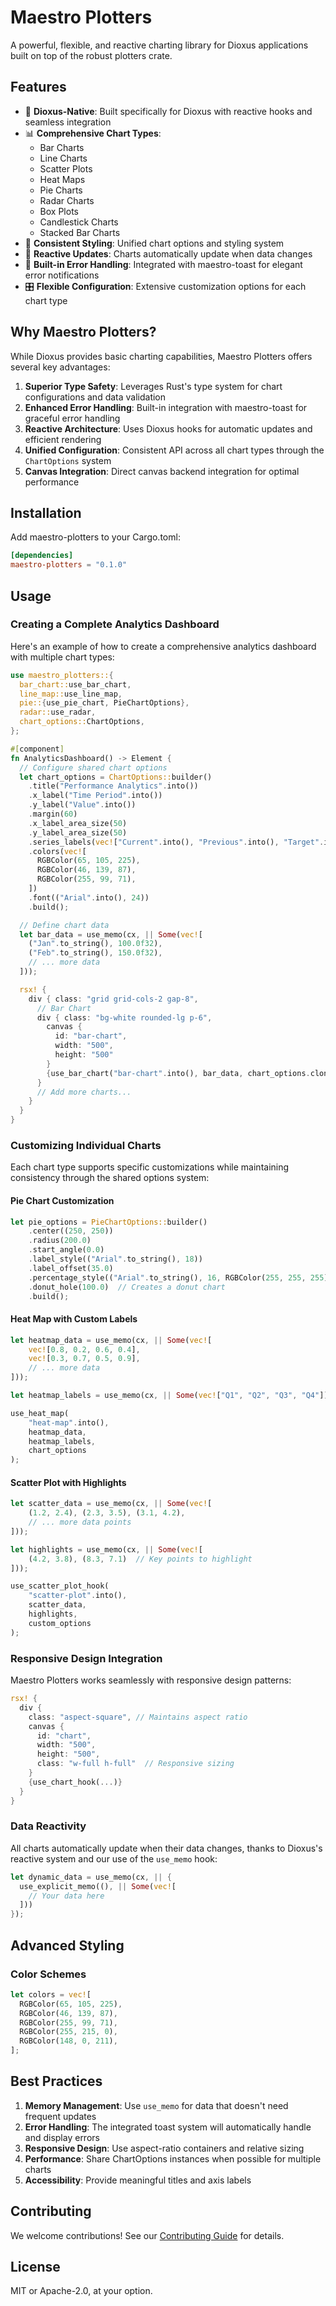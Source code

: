 # Maestro Plotters

A powerful, flexible, and reactive charting library for Dioxus applications built on top of the robust plotters crate.

## Features

- 🎯 **Dioxus-Native**: Built specifically for Dioxus with reactive hooks and seamless integration
- 📊 **Comprehensive Chart Types**:
  - Bar Charts
  - Line Charts
  - Scatter Plots
  - Heat Maps
  - Pie Charts
  - Radar Charts
  - Box Plots
  - Candlestick Charts
  - Stacked Bar Charts
- 🎨 **Consistent Styling**: Unified chart options and styling system
- 🔄 **Reactive Updates**: Charts automatically update when data changes
- 🚨 **Built-in Error Handling**: Integrated with maestro-toast for elegant error notifications
- 🎛️ **Flexible Configuration**: Extensive customization options for each chart type

## Why Maestro Plotters?

While Dioxus provides basic charting capabilities, Maestro Plotters offers several key advantages:

1. **Superior Type Safety**: Leverages Rust's type system for chart configurations and data validation
2. **Enhanced Error Handling**: Built-in integration with maestro-toast for graceful error handling
3. **Reactive Architecture**: Uses Dioxus hooks for automatic updates and efficient rendering
4. **Unified Configuration**: Consistent API across all chart types through the `ChartOptions` system
5. **Canvas Integration**: Direct canvas backend integration for optimal performance

## Installation

Add maestro-plotters to your Cargo.toml:

```toml
[dependencies]
maestro-plotters = "0.1.0"
```

## Usage

### Creating a Complete Analytics Dashboard

Here's an example of how to create a comprehensive analytics dashboard with multiple chart types:

```rust
use maestro_plotters::{
  bar_chart::use_bar_chart,
  line_map::use_line_map,
  pie::{use_pie_chart, PieChartOptions},
  radar::use_radar,
  chart_options::ChartOptions,
};

#[component]
fn AnalyticsDashboard() -> Element {
  // Configure shared chart options
  let chart_options = ChartOptions::builder()
    .title("Performance Analytics".into())
    .x_label("Time Period".into())
    .y_label("Value".into())
    .margin(60)
    .x_label_area_size(50)
    .y_label_area_size(50)
    .series_labels(vec!["Current".into(), "Previous".into(), "Target".into()])
    .colors(vec![
      RGBColor(65, 105, 225),
      RGBColor(46, 139, 87),
      RGBColor(255, 99, 71),
    ])
    .font(("Arial".into(), 24))
    .build();

  // Define chart data
  let bar_data = use_memo(cx, || Some(vec![
    ("Jan".to_string(), 100.0f32),
    ("Feb".to_string(), 150.0f32),
    // ... more data
  ]));

  rsx! {
    div { class: "grid grid-cols-2 gap-8",
      // Bar Chart
      div { class: "bg-white rounded-lg p-6",
        canvas { 
          id: "bar-chart",
          width: "500",
          height: "500"
        }
        {use_bar_chart("bar-chart".into(), bar_data, chart_options.clone())}
      }
      // Add more charts...
    }
  }
}
```

### Customizing Individual Charts

Each chart type supports specific customizations while maintaining consistency through the shared options system:

#### Pie Chart Customization

```rust
let pie_options = PieChartOptions::builder()
    .center((250, 250))
    .radius(200.0)
    .start_angle(0.0)
    .label_style(("Arial".to_string(), 18))
    .label_offset(35.0)
    .percentage_style(("Arial".to_string(), 16, RGBColor(255, 255, 255)))
    .donut_hole(100.0)  // Creates a donut chart
    .build();
```

#### Heat Map with Custom Labels

```rust
let heatmap_data = use_memo(cx, || Some(vec![
    vec![0.8, 0.2, 0.6, 0.4],
    vec![0.3, 0.7, 0.5, 0.9],
    // ... more data
]));

let heatmap_labels = use_memo(cx, || Some(vec!["Q1", "Q2", "Q3", "Q4"]));

use_heat_map(
    "heat-map".into(),
    heatmap_data,
    heatmap_labels,
    chart_options
);
```

#### Scatter Plot with Highlights

```rust
let scatter_data = use_memo(cx, || Some(vec![
    (1.2, 2.4), (2.3, 3.5), (3.1, 4.2),
    // ... more data points
]));

let highlights = use_memo(cx, || Some(vec![
    (4.2, 3.8), (8.3, 7.1)  // Key points to highlight
]));

use_scatter_plot_hook(
    "scatter-plot".into(),
    scatter_data,
    highlights,
    custom_options
);
```

### Responsive Design Integration

Maestro Plotters works seamlessly with responsive design patterns:

```rust
rsx! {
  div { 
    class: "aspect-square", // Maintains aspect ratio
    canvas { 
      id: "chart",
      width: "500",
      height: "500",
      class: "w-full h-full"  // Responsive sizing
    }
    {use_chart_hook(...)}
  }
}
```

### Data Reactivity

All charts automatically update when their data changes, thanks to Dioxus's reactive system and our use of the `use_memo` hook:

```rust
let dynamic_data = use_memo(cx, || {
  use_explicit_memo((), || Some(vec![
    // Your data here
  ]))
});
```

## Advanced Styling

### Color Schemes

```rust
let colors = vec![
  RGBColor(65, 105, 225),
  RGBColor(46, 139, 87),
  RGBColor(255, 99, 71),
  RGBColor(255, 215, 0),
  RGBColor(148, 0, 211),
];
```

## Best Practices

1. **Memory Management**: Use `use_memo` for data that doesn't need frequent updates
2. **Error Handling**: The integrated toast system will automatically handle and display errors
3. **Responsive Design**: Use aspect-ratio containers and relative sizing
4. **Performance**: Share ChartOptions instances when possible for multiple charts
5. **Accessibility**: Provide meaningful titles and axis labels

## Contributing

We welcome contributions! See our [Contributing Guide](CONTRIBUTING.md) for details.

## License

MIT or Apache-2.0, at your option.
